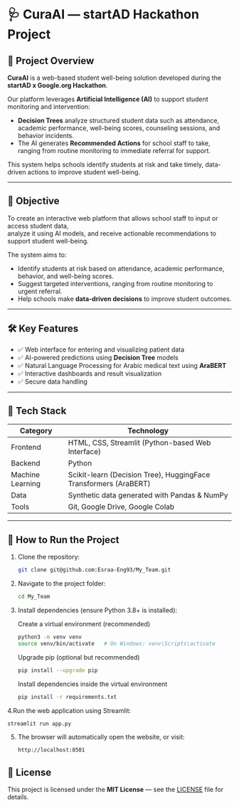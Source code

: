 # 🩺 CuraAI — startAD Hackathon Project

## 🧠 Project Overview
**CuraAI** is a web-based student well-being solution developed during the **startAD x Google.org Hackathon**.  

Our platform leverages **Artificial Intelligence (AI)** to support student monitoring and intervention:  
- **Decision Trees** analyze structured student data such as attendance, academic performance, well-being scores, counseling sessions, and behavior incidents.  
- The AI generates **Recommended Actions** for school staff to take, ranging from routine monitoring to immediate referral for support.  

This system helps schools identify students at risk and take timely, data-driven actions to improve student well-being.


---

## 🎯 Objective
To create an interactive web platform that allows school staff to input or access student data,  
analyze it using AI models, and receive actionable recommendations to support student well-being.  

The system aims to:  
- Identify students at risk based on attendance, academic performance, behavior, and well-being scores.  
- Suggest targeted interventions, ranging from routine monitoring to urgent referral.  
- Help schools make **data-driven decisions** to improve student outcomes.


---

## 🛠️ Key Features
- ✅ Web interface for entering and visualizing patient data  
- ✅ AI-powered predictions using **Decision Tree** models  
- ✅ Natural Language Processing for Arabic medical text using **AraBERT**  
- ✅ Interactive dashboards and result visualization  
- ✅ Secure data handling  

---

## 🧩 Tech Stack
| Category | Technology |
|-----------|-------------|
| Frontend | HTML, CSS, Streamlit (Python-based Web Interface) |
| Backend | Python |
| Machine Learning | Scikit-learn (Decision Tree), HuggingFace Transformers (AraBERT) |
| Data | Synthetic data generated with Pandas & NumPy |
| Tools | Git, Google Drive, Google Colab |
---

## 🧪 How to Run the Project
1. Clone the repository:
   ```bash
   git clone git@github.com:Esraa-Eng93/My_Team.git

2. Navigate to the project folder:
      ```bash
   cd My_Team
3. Install dependencies (ensure Python 3.8+ is installed):

   Create a virtual environment (recommended)
    ```bash
   python3 -m venv venv
   source venv/bin/activate   # On Windows: venv\Scripts\activate
   ```
   Upgrade pip (optional but recommended)
   ```bash
   pip install --upgrade pip
   ```
   Install dependencies inside the virtual environment
   ```bash
   pip install -r requirements.txt
    ```

4.Run the web application using Streamlit:
   ```bash
  streamlit run app.py
   ```
5. The browser will automatically open the website, or visit:
   ```bash
   http://localhost:8501
   ```
## 📜 License
This project is licensed under the **MIT License** — see the [LICENSE](LICENSE) file for details.
